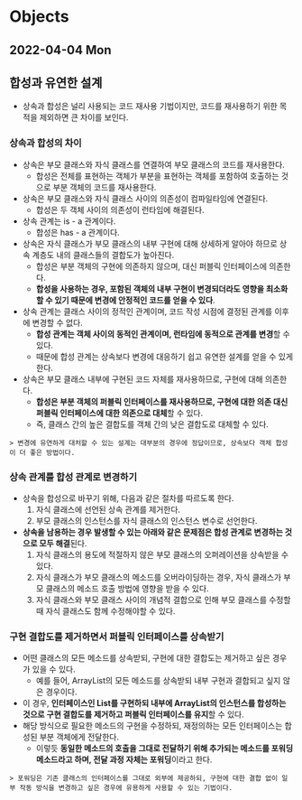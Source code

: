 # Objects
## 2022-04-04 Mon

## 합성과 유연한 설계
* 상속과 합성은 널리 사용되는 코드 재사용 기법이지만, 코드를 재사용하기 위한 목적을 제외하면 큰 차이를 보인다.

### 상속과 합성의 차이
* 상속은 부모 클래스와 자식 클래스를 연결하여 부모 클래스의 코드를 재사용한다.
   * 합성은 전체를 표현하는 객체가 부분을 표현하는 객체를 포함하여 호출하는 것으로 부분 객체의 코드를 재사용한다.
* 상속은 부모 클래스와 자식 클래스 사이의 의존성이 컴파일타임에 연결된다.
  * 합성은 두 객체 사이의 의존성이 런타임에 해결된다.
* 상속 관계는 is - a 관계이다.
  * 합성은 has - a 관계이다.
* 상속은 자식 클래스가 부모 클래스의 내부 구현에 대해 상세하게 알아야 하므로 상속 계층도 내의 클래스들의 결합도가 높아진다.
  * 합성은 부분 객체의 구현에 의존하지 않으며, 대신 퍼블릭 인터페이스에 의존한다.
  * **합성을 사용하는 경우, 포함된 객체의 내부 구현이 변경되더라도 영향을 최소화할 수 있기 때문에 변경에 안정적인 코드를 얻을 수 있다**.
* 상속 관계는 클래스 사이의 정적인 관계이며, 코드 작성 시점에 결정된 관계를 이후에 변경할 수 없다.
  * **합성 관계는 객체 사이의 동적인 관계이며, 런타임에 동적으로 관계를 변경**할 수 있다.
  * 때문에 합성 관계는 상속보다 변경에 대응하기 쉽고 유연한 설계를 얻을 수 있게 한다.
* 상속은 부모 클래스 내부에 구현된 코드 자체를 재사용하므로, 구현에 대해 의존한다.
  * **합성은 부분 객체의 퍼블릭 인터페이스를 재사용하므로, 구현에 대한 의존 대신 퍼블릭 인터페이스에 대한 의존으로 대체**할 수 있다.
  * 즉, 클래스 간의 높은 결합도를 객체 간의 낮은 결합도로 대체할 수 있다.
```
> 변경에 유연하게 대처할 수 있는 설계는 대부분의 경우에 정답이므로, 상속보다 객체 합성이 더 좋은 방법이다.
```

### 상속 관계를 합성 관계로 변경하기
* 상속을 합성으로 바꾸기 위해, 다음과 같은 절차를 따르도록 한다.
  1. 자식 클래스에 선언된 상속 관계를 제거한다.
  2. 부모 클래스의 인스턴스를 자식 클래스의 인스턴스 변수로 선언한다.
* **상속을 남용하는 경우 발생할 수 있는 아래와 같은 문제점은 합성 관계로 변경하는 것으로 모두 해결**된다.
  1. 자식 클래스의 용도에 적절하지 않은 부모 클래스의 오퍼레이션을 상속받을 수 있다.
  2. 자식 클래스가 부모 클래스의 메소드를 오버라이딩하는 경우, 자식 클래스가 부모 클래스의 메소드 호출 방법에 영향을 받을 수 있다.
  3. 자식 클래스와 부모 클래스 사이의 개념적 결합으로 인해 부모 클래스를 수정할 때 자식 클래스도 함께 수정해야할 수 있다.

### 구현 결합도를 제거하면서 퍼블릭 인터페이스를 상속받기
* 어떤 클래스의 모든 메소드를 상속받되, 구현에 대한 결합도는 제거하고 싶은 경우가 있을 수 있다.
  * 예를 들어, ArrayList의 모든 메소드를 상속받되 내부 구현과 결합되고 싶지 않은 경우이다.
* 이 경우, **인터페이스인 List를 구현하되 내부에 ArrayList의 인스턴스를 합성하는 것으로 구현 결합도를 제거하고 퍼블릭 인터페이스를 유지**할 수 있다.
* 해당 방식으로 필요한 메소드의 구현을 수정하되, 재정의하는 모든 인터페이스는 합성된 부분 객체에게 전달한다.
  * 이렇듯 **동일한 메소드의 호출을 그대로 전달하기 위해 추가되는 메소드를 포워딩 메소드라고 하며, 전달 과정 자체는 포워딩**이라고 한다.
```
> 포워딩은 기존 클래스의 인터페이스를 그대로 외부에 제공하되, 구현에 대한 결합 없이 일부 작동 방식을 변경하고 싶은 경우에 유용하게 사용할 수 있는 기법이다.
```